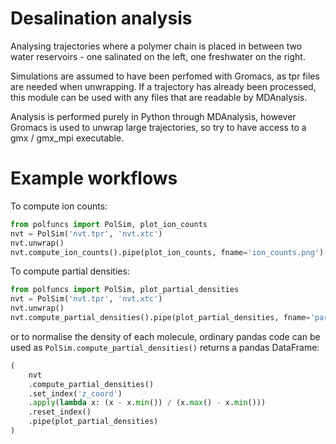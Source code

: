 # Desalination analysis

Analysing trajectories where a polymer chain is placed in between two
water reservoirs - one salinated on the left, one freshwater on the right.

Simulations are assumed to have been perfomed with Gromacs, as tpr files are
needed when unwrapping. 
If a trajectory has already been processed, this module can be used with any 
files that are readable by MDAnalysis.

Analysis is performed purely in Python through MDAnalysis, however Gromacs is used to
unwrap large trajectories, so try to have access to a gmx / gmx_mpi executable.

# Example workflows

To compute ion counts:
```python
from polfuncs import PolSim, plot_ion_counts
nvt = PolSim('nvt.tpr', 'nvt.xtc')
nvt.unwrap()
nvt.compute_ion_counts().pipe(plot_ion_counts, fname='ion_counts.png')
```

To compute partial densities:
```python
from polfuncs import PolSim, plot_partial_densities
nvt = PolSim('nvt.tpr', 'nvt.xtc')
nvt.unwrap()
nvt.compute_partial_densities().pipe(plot_partial_densities, fname='partial_densities.png')
```

or to normalise the density of each molecule, ordinary pandas code can be used as `PolSim.compute_partial_densities()`
returns a pandas DataFrame:

```python
(
    nvt
    .compute_partial_densities()
    .set_index('z_coord')
    .apply(lambda x: (x - x.min()) / (x.max() - x.min()))
    .reset_index()
    .pipe(plot_partial_densities)
)
```
